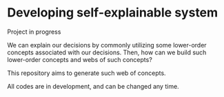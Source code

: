 # Developing self-explainable system

Project in progress

We can explain our decisions by commonly utilizing some lower-order concepts associated with our decisions. Then, how can we build such lower-order concepts and webs of such concepts?

This repository aims to generate such web of concepts. 

All codes are in development, and can be changed any time. 


